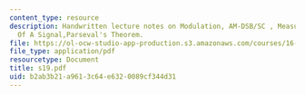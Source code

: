 ```yaml
---
content_type: resource
description: Handwritten lecture notes on Modulation, AM-DSB/SC , Measuring The Size
  Of A Signal,Parseval's Theorem.
file: https://ol-ocw-studio-app-production.s3.amazonaws.com/courses/16-01-unified-engineering-i-ii-iii-iv-fall-2005-spring-2006/b2ab3b21a9613c64e6320089cf344d31_s19.pdf
file_type: application/pdf
resourcetype: Document
title: s19.pdf
uid: b2ab3b21-a961-3c64-e632-0089cf344d31
---
```

